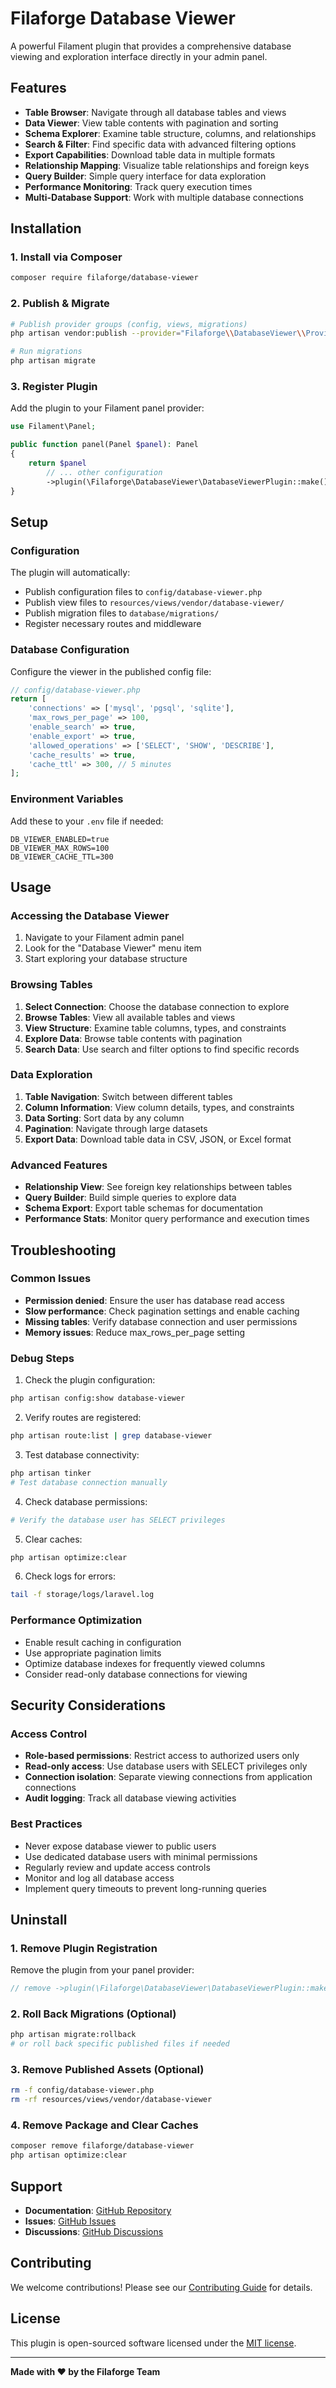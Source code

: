 # Filaforge Database Viewer

A powerful Filament plugin that provides a comprehensive database viewing and exploration interface directly in your admin panel.

## Features

- **Table Browser**: Navigate through all database tables and views
- **Data Viewer**: View table contents with pagination and sorting
- **Schema Explorer**: Examine table structure, columns, and relationships
- **Search & Filter**: Find specific data with advanced filtering options
- **Export Capabilities**: Download table data in multiple formats
- **Relationship Mapping**: Visualize table relationships and foreign keys
- **Query Builder**: Simple query interface for data exploration
- **Performance Monitoring**: Track query execution times
- **Multi-Database Support**: Work with multiple database connections

## Installation

### 1. Install via Composer

```bash
composer require filaforge/database-viewer
```

### 2. Publish & Migrate

```bash
# Publish provider groups (config, views, migrations)
php artisan vendor:publish --provider="Filaforge\\DatabaseViewer\\Providers\\DatabaseViewerServiceProvider"

# Run migrations
php artisan migrate
```

### 3. Register Plugin

Add the plugin to your Filament panel provider:

```php
use Filament\Panel;

public function panel(Panel $panel): Panel
{
    return $panel
        // ... other configuration
        ->plugin(\Filaforge\DatabaseViewer\DatabaseViewerPlugin::make());
}
```

## Setup

### Configuration

The plugin will automatically:
- Publish configuration files to `config/database-viewer.php`
- Publish view files to `resources/views/vendor/database-viewer/`
- Publish migration files to `database/migrations/`
- Register necessary routes and middleware

### Database Configuration

Configure the viewer in the published config file:

```php
// config/database-viewer.php
return [
    'connections' => ['mysql', 'pgsql', 'sqlite'],
    'max_rows_per_page' => 100,
    'enable_search' => true,
    'enable_export' => true,
    'allowed_operations' => ['SELECT', 'SHOW', 'DESCRIBE'],
    'cache_results' => true,
    'cache_ttl' => 300, // 5 minutes
];
```

### Environment Variables

Add these to your `.env` file if needed:

```env
DB_VIEWER_ENABLED=true
DB_VIEWER_MAX_ROWS=100
DB_VIEWER_CACHE_TTL=300
```

## Usage

### Accessing the Database Viewer

1. Navigate to your Filament admin panel
2. Look for the "Database Viewer" menu item
3. Start exploring your database structure

### Browsing Tables

1. **Select Connection**: Choose the database connection to explore
2. **Browse Tables**: View all available tables and views
3. **View Structure**: Examine table columns, types, and constraints
4. **Explore Data**: Browse table contents with pagination
5. **Search Data**: Use search and filter options to find specific records

### Data Exploration

1. **Table Navigation**: Switch between different tables
2. **Column Information**: View column details, types, and constraints
3. **Data Sorting**: Sort data by any column
4. **Pagination**: Navigate through large datasets
5. **Export Data**: Download table data in CSV, JSON, or Excel format

### Advanced Features

- **Relationship View**: See foreign key relationships between tables
- **Query Builder**: Build simple queries to explore data
- **Schema Export**: Export table schemas for documentation
- **Performance Stats**: Monitor query performance and execution times

## Troubleshooting

### Common Issues

- **Permission denied**: Ensure the user has database read access
- **Slow performance**: Check pagination settings and enable caching
- **Missing tables**: Verify database connection and user permissions
- **Memory issues**: Reduce max_rows_per_page setting

### Debug Steps

1. Check the plugin configuration:
```bash
php artisan config:show database-viewer
```

2. Verify routes are registered:
```bash
php artisan route:list | grep database-viewer
```

3. Test database connectivity:
```bash
php artisan tinker
# Test database connection manually
```

4. Check database permissions:
```bash
# Verify the database user has SELECT privileges
```

5. Clear caches:
```bash
php artisan optimize:clear
```

6. Check logs for errors:
```bash
tail -f storage/logs/laravel.log
```

### Performance Optimization

- Enable result caching in configuration
- Use appropriate pagination limits
- Optimize database indexes for frequently viewed columns
- Consider read-only database connections for viewing

## Security Considerations

### Access Control

- **Role-based permissions**: Restrict access to authorized users only
- **Read-only access**: Use database users with SELECT privileges only
- **Connection isolation**: Separate viewing connections from application connections
- **Audit logging**: Track all database viewing activities

### Best Practices

- Never expose database viewer to public users
- Use dedicated database users with minimal permissions
- Regularly review and update access controls
- Monitor and log all database access
- Implement query timeouts to prevent long-running queries

## Uninstall

### 1. Remove Plugin Registration

Remove the plugin from your panel provider:
```php
// remove ->plugin(\Filaforge\DatabaseViewer\DatabaseViewerPlugin::make())
```

### 2. Roll Back Migrations (Optional)

```bash
php artisan migrate:rollback
# or roll back specific published files if needed
```

### 3. Remove Published Assets (Optional)

```bash
rm -f config/database-viewer.php
rm -rf resources/views/vendor/database-viewer
```

### 4. Remove Package and Clear Caches

```bash
composer remove filaforge/database-viewer
php artisan optimize:clear
```

## Support

- **Documentation**: [GitHub Repository](https://github.com/filaforge/database-viewer)
- **Issues**: [GitHub Issues](https://github.com/filaforge/database-viewer/issues)
- **Discussions**: [GitHub Discussions](https://github.com/filaforge/database-viewer/discussions)

## Contributing

We welcome contributions! Please see our [Contributing Guide](CONTRIBUTING.md) for details.

## License

This plugin is open-sourced software licensed under the [MIT license](LICENSE).

---

**Made with ❤️ by the Filaforge Team**


